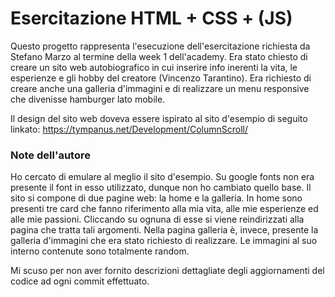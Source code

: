 <h1>Esercitazione HTML + CSS + (JS)</h1>
<p>Questo progetto rappresenta l'esecuzione dell'esercitazione richiesta da Stefano Marzo al termine della week 1 dell'academy.
Era stato chiesto di creare un sito web autobiografico in cui inserire info inerenti la vita, le esperienze e gli hobby del creatore (Vincenzo Tarantino). Era richiesto di creare anche una galleria d'immagini e di realizzare un menu responsive che divenisse hamburger lato mobile.

Il design del sito web doveva essere ispirato al sito d'esempio di seguito linkato: https://tympanus.net/Development/ColumnScroll/
</p>

<h3>Note dell'autore</h3>
<p>Ho cercato di emulare al meglio il sito d'esempio. Su google fonts non era presente il font in esso utilizzato, dunque non ho cambiato quello base.
Il sito si compone di due pagine web: la home e la galleria. In home sono presenti tre card che fanno riferimento alla mia vita, alle mie esperienze ed alle mie passioni. Cliccando su ognuna di esse si viene reindirizzati alla pagina che tratta tali argomenti.
Nella pagina galleria è, invece, presente la galleria d'immagini che era stato richiesto di realizzare. Le immagini al suo interno contenute sono totalmente random.

Mi scuso per non aver fornito descrizioni dettagliate degli aggiornamenti del codice ad ogni commit effettuato.
</p>